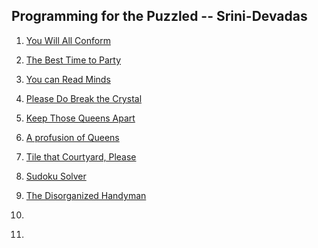 ## Programming for the Puzzled -- Srini-Devadas

1. [You Will All Conform](https://github.com/Caliber-X/Programming-for-the-Puzzled----Srini-Devadas/tree/master/Puzzle%201)

2. [The Best Time to Party](https://github.com/Caliber-X/Programming-for-the-Puzzled----Srini-Devadas/tree/master/Puzzle%202)

3. [You can Read Minds](https://github.com/Caliber-X/Programming-for-the-Puzzled----Srini-Devadas/tree/master/Puzzle%203)

4. [Please Do Break the Crystal](https://github.com/Caliber-X/Programming-for-the-Puzzled----Srini-Devadas/tree/master/Puzzle%204)

5. [Keep Those Queens Apart](https://github.com/Caliber-X/Programming-for-the-Puzzled----Srini-Devadas/tree/master/Puzzle%205)

6. [A profusion of Queens](https://github.com/Caliber-X/Programming-for-the-Puzzled----Srini-Devadas/tree/master/Puzzle%206)

7. [Tile that Courtyard, Please](https://github.com/Caliber-X/Programming-for-the-Puzzled----Srini-Devadas/tree/master/Puzzle%207)

8. [Sudoku Solver](https://github.com/Caliber-X/Programming-for-the-Puzzled----Srini-Devadas/tree/master/Puzzle%208)

9. [The Disorganized Handyman](https://github.com/Caliber-X/Programming-for-the-Puzzled----Srini-Devadas/tree/master/Puzzle%209)

10. []()

11. []()
